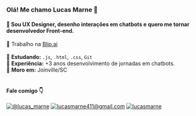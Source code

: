 ### Olá! Me chamo Lucas Marne 👋
#### 🤖 Sou UX Designer, desenho interações em chatbots e quero me tornar desenvolvedor Front-end.
💼 Trabalho na [Blip.ai](https://www.blip.ai/)
<br>
<br>
📝 <b>Estudando:</b> `.js`, `.html`, `.css`, `Git`<br>
🧠 <b>Experiência:</b> +3 anos desenvolvimento de jornadas em chatbots.<br>
📍 <b>Moro em:</b> Joinville/SC<br>
<br>
#### Fale comigo 👇
<div>
  <a href="https://instagram.com/lucas_marne" target="_blank"><img loading="lazy" src="https://img.shields.io/badge/-Instagram-%23E4405F?style=for-the-badge&logo=instagram&logoColor=white" target="_blank" alt="@lucas_marne"></a>
  <a href = "mailto:lucasmarne411@gmail.com"><img loading="lazy" src="https://img.shields.io/badge/Gmail-D14836?style=for-the-badge&logo=gmail&logoColor=white" target="_blank" alt="lucasmarne411@gmail.com"></a>
  <a href="https://www.linkedin.com/in/lucasmarne" target="_blank"><img loading="lazy" src="https://img.shields.io/badge/-LinkedIn-%230077B5?style=for-the-badge&logo=linkedin&logoColor=white" target="_blank" alt="lucasmarne"></a>   
</div>
<br>
<br>
